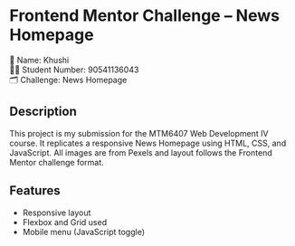 # Frontend Mentor Challenge – News Homepage

👤 Name: Khushi  
🧑‍🎓 Student Number: 90541136043  
🗂️ Challenge: News Homepage  

## Description
This project is my submission for the MTM6407 Web Development IV course. It replicates a responsive News Homepage using HTML, CSS, and JavaScript. All images are from Pexels and layout follows the Frontend Mentor challenge format.

## Features
- Responsive layout
- Flexbox and Grid used
- Mobile menu (JavaScript toggle)
